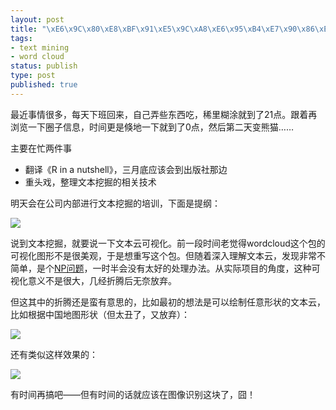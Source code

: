 ```yaml
--- 
layout: post
title: "\xE6\x9C\x80\xE8\xBF\x91\xE5\x9C\xA8\xE6\x95\xB4\xE7\x90\x86\xE6\x96\x87\xE6\x9C\xAC\xE6\x8C\x96\xE6\x8E\x98"
tags: 
- text mining
- word cloud
status: publish
type: post
published: true
---
```

最近事情很多，每天下班回来，自己弄些东西吃，稀里糊涂就到了21点。跟着再浏览一下圈子信息，时间更是倏地一下就到了0点，然后第二天变熊猫……

主要在忙两件事


*  翻译《R in a nutshell》，三月底应该会到出版社那边
*  重头戏，整理文本挖掘的相关技术


明天会在公司内部进行文本挖掘的培训，下面是提纲：


![](http://bjt.cos.name/wp-content/uploads/2012/02/tm_training.png)


说到文本挖掘，就要说一下文本云可视化。前一段时间老觉得wordcloud这个包的可视化图形不是很美观，于是想重写这个包。但随着深入理解文本云，发现非常不简单，是个<a href="http://en.wikipedia.org/wiki/NP-hard" target="_blank">NP问题</a>，一时半会没有太好的处理办法。从实际项目的角度，这种可视化意义不是很大，几经折腾后无奈放弃。


但这其中的折腾还是蛮有意思的，比如最初的想法是可以绘制任意形状的文本云，比如根据中国地图形状（但太丑了，又放弃）：


![](http://bjt.cos.name/wp-content/uploads/2012/02/final.png)


还有类似这样效果的：


![](http://bjt.cos.name/wp-content/uploads/2012/02/wordcloud.png)


有时间再搞吧——但有时间的话就应该在图像识别这块了，囧！

